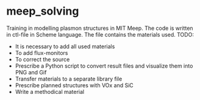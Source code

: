 # meep_solving

Training in modelling plasmon structures in MIT Meep. The code is written in ctl-file in Scheme language. The file contains the materials used. 
TODO:
 - It is necessary to add all used materials
 - To add flux-monitors
 - To correct the source
 - Prescribe a Python script to convert result files and visualize them into PNG and Gif
 - Transfer materials to a separate library file
 - Prescribe planned structures with VOx and SiC
 - Write a methodical material

